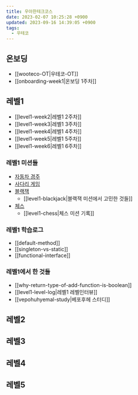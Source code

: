 ```yaml
---
title: 우아한테크코스
date: 2023-02-07 10:25:28 +0900
updated: 2023-09-16 14:39:05 +0900
tags:
  - 우테코
---
```

## 온보딩

* [[wooteco-OT|우테코-OT]]
* [[onboarding-week1|온보딩 1주차]]

## 레벨1

* [[level1-week2|레벨1 2주차]]
* [[level1-week3|레벨1 3주차]]
* [[level1-week4|레벨1 4주차]]
* [[level1-week5|레벨1 5주차]]
* [[level1-week6|레벨1 6주차]]

### 레벨1 미션들

* [자동차 경주](https://github.com/Cyma-s/java-racingcar)
* [사다리 게임](https://github.com/Cyma-s/java-ladder)
* [블랙잭](https://github.com/Cyma-s/java-blackjack)
  * [[level1-blackjack|블랙잭 미션에서 고민한 것들]]
* [체스](https://github.com/Cyma-s/java-chess)
  * [[level1-chess|체스 미션 기록]]

### 레벨1 학습로그

* [[default-method]]
* [[singleton-vs-static]]
* [[functional-interface]]

### 레벨1에서 한 것들

- [[why-return-type-of-add-function-is-boolean]]
- [[level1-level-log|레벨1 레벨인터뷰]]
- [[vepohuhyemal-study|베포후헤 스터디]]

## 레벨2

## 레벨3

## 레벨4

## 레벨5
